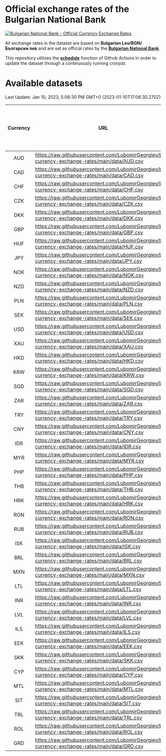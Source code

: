 # Official exchange rates of the Bulgarian National Bank

[![Bulgarian National Bank - Official Currency Exchange Rates](https://github.com/LubomirGeorgiev/bnb-currency-exchange-rates/actions/workflows/update-rates.yml/badge.svg?branch=main)](https://github.com/LubomirGeorgiev/bnb-currency-exchange-rates/actions/workflows/update-rates.yml)

All exchange rates in the dataset are based on **Bulgarian Lev/BGN/Български лев** and are set as official rates by the [**Bulgarian National Bank**](https://www.bnb.bg/Statistics/StExternalSector/StExchangeRates/StERForeignCurrencies/index.htm?toLang=_EN).

This repository utilizes the [**schedule**](https://docs.github.com/en/actions/reference/events-that-trigger-workflows) function of Github Actions in order to update the dataset through a continuously running cronjob.

# Available datasets

<!-- START LINKS (DO NOT EVER FU*ING DELETE THIS COMMENT FOR THE LOVE OF YOUR LIFE!!! IF YOU ARE CURIOS HOW IT WORKS, YOU CAN HAVE A LOOK AT ./src/updateReadme.ts) -->

Last Update: Jan 10, 2023, 5:06:30 PM GMT+0 (2023-01-10T17:06:30.270Z)

| Currency | URL                                                                                             | Number of records | Number of missing days that were filled in |
| :------: | ----------------------------------------------------------------------------------------------- | :---------------: | :----------------------------------------: |
|   AUD    | https://raw.githubusercontent.com/LubomirGeorgiev/bnb-currency-exchange-rates/main/data/AUD.csv |       8502        |                    2631                    |
|   CAD    | https://raw.githubusercontent.com/LubomirGeorgiev/bnb-currency-exchange-rates/main/data/CAD.csv |       8502        |                    2631                    |
|   CHF    | https://raw.githubusercontent.com/LubomirGeorgiev/bnb-currency-exchange-rates/main/data/CHF.csv |       8502        |                    2631                    |
|   CZK    | https://raw.githubusercontent.com/LubomirGeorgiev/bnb-currency-exchange-rates/main/data/CZK.csv |       8502        |                    2631                    |
|   DKK    | https://raw.githubusercontent.com/LubomirGeorgiev/bnb-currency-exchange-rates/main/data/DKK.csv |       8502        |                    2631                    |
|   GBP    | https://raw.githubusercontent.com/LubomirGeorgiev/bnb-currency-exchange-rates/main/data/GBP.csv |       8502        |                    2631                    |
|   HUF    | https://raw.githubusercontent.com/LubomirGeorgiev/bnb-currency-exchange-rates/main/data/HUF.csv |       8502        |                    2631                    |
|   JPY    | https://raw.githubusercontent.com/LubomirGeorgiev/bnb-currency-exchange-rates/main/data/JPY.csv |       8502        |                    2631                    |
|   NOK    | https://raw.githubusercontent.com/LubomirGeorgiev/bnb-currency-exchange-rates/main/data/NOK.csv |       8502        |                    2631                    |
|   NZD    | https://raw.githubusercontent.com/LubomirGeorgiev/bnb-currency-exchange-rates/main/data/NZD.csv |       8502        |                    2631                    |
|   PLN    | https://raw.githubusercontent.com/LubomirGeorgiev/bnb-currency-exchange-rates/main/data/PLN.csv |       8502        |                    2631                    |
|   SEK    | https://raw.githubusercontent.com/LubomirGeorgiev/bnb-currency-exchange-rates/main/data/SEK.csv |       8502        |                    2631                    |
|   USD    | https://raw.githubusercontent.com/LubomirGeorgiev/bnb-currency-exchange-rates/main/data/USD.csv |       8502        |                    2631                    |
|   XAU    | https://raw.githubusercontent.com/LubomirGeorgiev/bnb-currency-exchange-rates/main/data/XAU.csv |       8502        |                    2633                    |
|   HKD    | https://raw.githubusercontent.com/LubomirGeorgiev/bnb-currency-exchange-rates/main/data/HKD.csv |       8201        |                    2541                    |
|   KRW    | https://raw.githubusercontent.com/LubomirGeorgiev/bnb-currency-exchange-rates/main/data/KRW.csv |       8201        |                    2541                    |
|   SGD    | https://raw.githubusercontent.com/LubomirGeorgiev/bnb-currency-exchange-rates/main/data/SGD.csv |       8201        |                    2541                    |
|   ZAR    | https://raw.githubusercontent.com/LubomirGeorgiev/bnb-currency-exchange-rates/main/data/ZAR.csv |       8201        |                    2541                    |
|   TRY    | https://raw.githubusercontent.com/LubomirGeorgiev/bnb-currency-exchange-rates/main/data/TRY.csv |       6557        |                    2031                    |
|   CNY    | https://raw.githubusercontent.com/LubomirGeorgiev/bnb-currency-exchange-rates/main/data/CNY.csv |       6437        |                    1995                    |
|   IDR    | https://raw.githubusercontent.com/LubomirGeorgiev/bnb-currency-exchange-rates/main/data/IDR.csv |       6437        |                    1995                    |
|   MYR    | https://raw.githubusercontent.com/LubomirGeorgiev/bnb-currency-exchange-rates/main/data/MYR.csv |       6437        |                    1995                    |
|   PHP    | https://raw.githubusercontent.com/LubomirGeorgiev/bnb-currency-exchange-rates/main/data/PHP.csv |       6437        |                    1995                    |
|   THB    | https://raw.githubusercontent.com/LubomirGeorgiev/bnb-currency-exchange-rates/main/data/THB.csv |       6437        |                    1995                    |
|   HRK    | https://raw.githubusercontent.com/LubomirGeorgiev/bnb-currency-exchange-rates/main/data/HRK.csv |       6426        |                    1990                    |
|   RON    | https://raw.githubusercontent.com/LubomirGeorgiev/bnb-currency-exchange-rates/main/data/RON.csv |       6378        |                    1977                    |
|   RUB    | https://raw.githubusercontent.com/LubomirGeorgiev/bnb-currency-exchange-rates/main/data/RUB.csv |       6124        |                    1895                    |
|   ISK    | https://raw.githubusercontent.com/LubomirGeorgiev/bnb-currency-exchange-rates/main/data/ISK.csv |       5501        |                    1708                    |
|   BRL    | https://raw.githubusercontent.com/LubomirGeorgiev/bnb-currency-exchange-rates/main/data/BRL.csv |       5467        |                    1698                    |
|   MXN    | https://raw.githubusercontent.com/LubomirGeorgiev/bnb-currency-exchange-rates/main/data/MXN.csv |       5467        |                    1698                    |
|   LTL    | https://raw.githubusercontent.com/LubomirGeorgiev/bnb-currency-exchange-rates/main/data/LTL.csv |       5281        |                    1624                    |
|   INR    | https://raw.githubusercontent.com/LubomirGeorgiev/bnb-currency-exchange-rates/main/data/INR.csv |       5100        |                    1584                    |
|   LVL    | https://raw.githubusercontent.com/LubomirGeorgiev/bnb-currency-exchange-rates/main/data/LVL.csv |       4916        |                    1510                    |
|   ILS    | https://raw.githubusercontent.com/LubomirGeorgiev/bnb-currency-exchange-rates/main/data/ILS.csv |       4374        |                    1363                    |
|   EEK    | https://raw.githubusercontent.com/LubomirGeorgiev/bnb-currency-exchange-rates/main/data/EEK.csv |       4125        |                    1265                    |
|   SKK    | https://raw.githubusercontent.com/LubomirGeorgiev/bnb-currency-exchange-rates/main/data/SKK.csv |       3096        |                    952                     |
|   CYP    | https://raw.githubusercontent.com/LubomirGeorgiev/bnb-currency-exchange-rates/main/data/CYP.csv |       3031        |                    929                     |
|   MTL    | https://raw.githubusercontent.com/LubomirGeorgiev/bnb-currency-exchange-rates/main/data/MTL.csv |       2730        |                    839                     |
|   SIT    | https://raw.githubusercontent.com/LubomirGeorgiev/bnb-currency-exchange-rates/main/data/SIT.csv |       2667        |                    817                     |
|   TRL    | https://raw.githubusercontent.com/LubomirGeorgiev/bnb-currency-exchange-rates/main/data/TRL.csv |       1943        |                    598                     |
|   ROL    | https://raw.githubusercontent.com/LubomirGeorgiev/bnb-currency-exchange-rates/main/data/ROL.csv |       1823        |                    564                     |
|   GRD    | https://raw.githubusercontent.com/LubomirGeorgiev/bnb-currency-exchange-rates/main/data/GRD.csv |        360        |                    108                     |

<!-- END LINKS (DO NOT EVER FU*ING DELETE THIS COMMENT FOR THE LOVE OF YOUR LIFE!!! IF YOU ARE CURIOS HOW IT WORKS, YOU CAN HAVE A LOOK AT ./src/updateReadme.ts) -->
